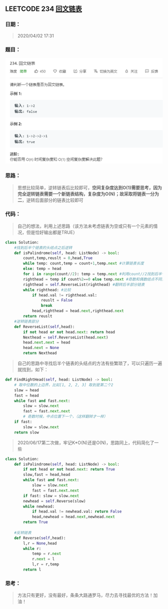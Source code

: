 ## LEETCODE 234 [回文链表](https://leetcode-cn.com/problems/palindrome-linked-list/)

### 日期：

> 2020/04/02 17:31

### 题目：

![text](https://github.com/zjuzhfbloodz/LeetCode/blob/master/questions/0234.png?raw=true)

### 思路：

> 思想比较简单，逆转链表后比较即可，**空间复杂度达到O(1)**需要思考，因为完全逆转链表需要一个新链表结构，复杂度为O(N)；故采取将**链表一分为二**，逆转后面部分的链表比较即可

### 代码：

> 自己的想法，利用上述思路（该方法未考虑链表为空或只有一个元素的情况，但是恰好输出都是TRUE）

```python
class Solution:
    #找到后半个链表的头结点之后逆转
    def isPalindrome(self, head: ListNode) -> bool:
        count,temp,reuslt = 0,head,True
        while temp: count,temp = count+1,temp.next #计算链表长度
        else: temp = head
        for i in range(count//2): temp = temp.next #利用count//2找到后半个链表头结点
        righthead = temp if count%2==0 else temp.next #奇数和偶数结点不同，注意
        righthead = self.ReverseList(righthead) #翻转后半部分链表
        while righthead: #比较
            if head.val != righthead.val:
                reuslt = False
                break
            head,righthead = head.next,righthead.next
        return reuslt
	#逆转链表部分        
    def ReverseList(self,head):
        if not head or not head.next: return head
        Nexthead = self.ReverseList(head.next)
        head.next.next = head
        head.next = None
        return Nexthead
```
> 自己的思路中寻找后半个链表的头结点的方法有些繁琐了，可以只遍历一遍就找到，如下：
```python
def FindRightHead(self, head: ListNode) -> bool:
    # 取中位数的上边界，比如[1, 2, 2, 3] 取到是第二个2
    slow = head
    fast = head
    while fast and fast.next:
        slow = slow.next
        fast = fast.next.next
        # 奇数时候，中点位置下一个，（这样翻转才一样）
    if fast:
        slow = slow.next
    return slow
```
> 2020/06/17第二次做，牢记K\*O(N)还是O(N)，思路同上，代码简化了一些
```python
class Solution:
    def isPalindrome(self, head: ListNode) -> bool:
        if not head or not head.next: return True
        slow,fast = head,head
        while fast and fast.next:
            slow = slow.next
            fast = fast.next.next
        if fast: slow = slow.next
        newhead = self.Reverse(slow)
        while newhead:
            if head.val != newhead.val: return False
            head,newhead = head.next,newhead.next
        return True

    #反转链表
    def Reverse(self,head):
        l,r = None,head
        while r:
            temp = r.next
            r.next = l
            l,r = r,temp
        return l
```
### 思考：

> 方法只有更好，没有最好，条条大路通罗马，尽力去寻找最优的方法！加油！

